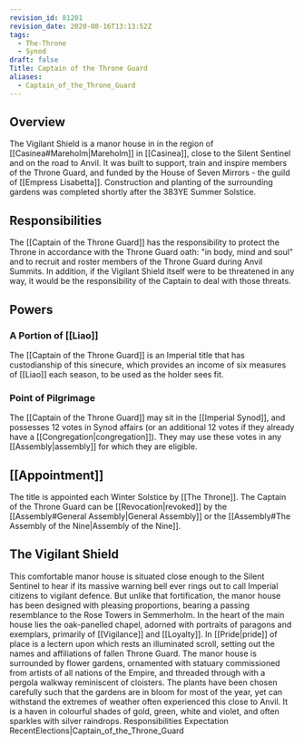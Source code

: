 ```yaml
---
revision_id: 81201
revision_date: 2020-08-16T13:13:52Z
tags:
  - The-Throne
  - Synod
draft: false
Title: Captain of the Throne Guard
aliases:
  - Captain_of_the_Throne_Guard
---
```

## Overview
The Vigilant Shield is a manor house in in the region of [[Casinea#Mareholm|Mareholm]] in [[Casinea]], close to the Silent Sentinel and on the road to Anvil. It was built to support, train and inspire members of the Throne Guard, and funded by the House of Seven Mirrors - the guild of [[Empress Lisabetta]]. Construction and planting of the surrounding gardens was completed shortly after the 383YE Summer Solstice.
## Responsibilities
The [[Captain of the Throne Guard]] has the responsibility to protect the Throne in accordance with the Throne Guard oath: "in body, mind and soul" and to recruit and roster members of the Throne Guard during Anvil Summits. In addition, if the Vigilant Shield itself were to be threatened in any way, it would be the responsibility of the Captain to deal with those threats. 
## Powers
### A Portion of [[Liao]]
The [[Captain of the Throne Guard]] is an Imperial title that has custodianship of this sinecure, which provides an income of six measures of [[Liao]] each season, to be used as the holder sees fit.
### Point of Pilgrimage
The [[Captain of the Throne Guard]] may sit in the [[Imperial Synod]], and possesses 12 votes in Synod affairs (or an additional 12 votes if they already have a [[Congregation|congregation]]). They may use these votes in any [[Assembly|assembly]] for which they are eligible.
## [[Appointment]]
The title is appointed each Winter Solstice by [[The Throne]].
The Captain of the Throne Guard can be [[Revocation|revoked]] by the [[Assembly#General Assembly|General Assembly]] or the [[Assembly#The Assembly of the Nine|Assembly of the Nine]].
## The Vigilant Shield
This comfortable manor house is situated close enough to the Silent Sentinel to hear if its massive warning bell ever rings out to call Imperial citizens to vigilant defence. But unlike that fortification, the manor house has been designed with pleasing proportions, bearing a passing resemblance to the Rose Towers in Semmerholm. 
In the heart of the main house lies the oak-panelled chapel, adorned with portraits of paragons and exemplars, primarily of [[Vigilance]] and [[Loyalty]]. In [[Pride|pride]] of place is a lectern upon which rests an illuminated scroll, setting out the names and affiliations of fallen Throne Guard.
The manor house is surrounded by flower gardens, ornamented with statuary commissioned from artists of all nations of the Empire, and threaded through with a pergola walkway reminiscent of cloisters. The plants have been chosen carefully such that the gardens are in bloom for most of the year, yet can withstand the extremes of weather often experienced this close to Anvil. It is a haven in colourful shades of gold, green, white and violet, and often sparkles with silver raindrops.
Responsibilities Expectation
RecentElections|Captain_of_the_Throne_Guard